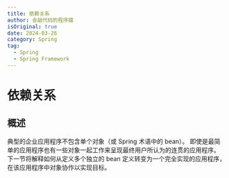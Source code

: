```yaml
---
title: 依赖关系
author: 会敲代码的程序猿
isOriginal: true
date: 2024-03-26
category: Spring
tag:
  - Spring
  - Spring Framework
---
```


# 依赖关系

## 概述

典型的企业应用程序不包含单个对象（或 Spring 术语中的 bean）。
即使是最简单的应用程序也有一些对象一起工作来呈现最终用户所认为的连贯的应用程序。
下一节将解释如何从定义多个独立的 bean 定义转变为一个完全实现的应用程序，在该应用程序中对象协作以实现目标。


